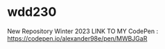 # wdd230
New Repository Winter 2023
LINK TO MY  CodePen :  
https://codepen.io/alexander98e/pen/MWBJGaR

